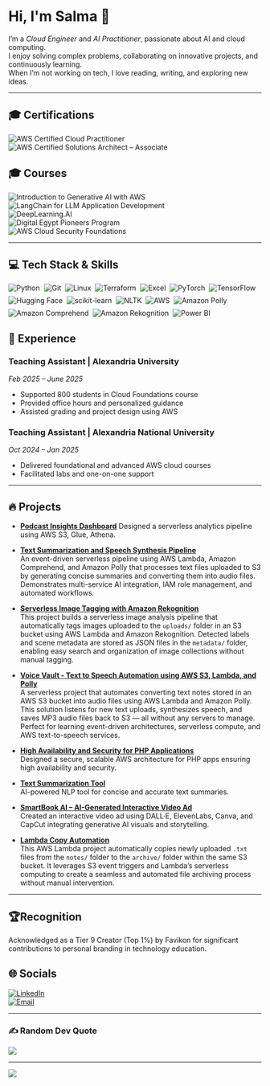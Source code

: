 # Hi, I'm Salma 👋  
I’m a *Cloud Engineer* and *AI Practitioner*, passionate about AI and cloud computing.  
I enjoy solving complex problems, collaborating on innovative projects, and continuously learning.  
When I’m not working on tech, I love reading, writing, and exploring new ideas.

---

## 🎓 Certifications

![AWS Certified Cloud Practitioner](https://img.shields.io/badge/AWS%20Cloud%20Practitioner-%23FF9900?style=for-the-badge&logo=amazon-aws&logoColor=white)  
![AWS Certified Solutions Architect – Associate](https://img.shields.io/badge/AWS%20Solutions%20Architect%20--%20Associate-%23FF9900?style=for-the-badge&logo=amazon-aws&logoColor=white) 

## 🎓 Courses
![Introduction to Generative AI with AWS](https://img.shields.io/badge/Generative%20AI%20with%20AWS-%23007ACC?style=for-the-badge&logo=udacity&logoColor=blue)  
![LangChain for LLM Application Development](https://img.shields.io/badge/LangChain-0098D3?style=for-the-badge&logo=python&logoColor=green)  
![DeepLearning.AI](https://img.shields.io/badge/DeepLearning.AI-%230072C6?style=for-the-badge&logo=deeplearning-ai&logoColor=white)  
![Digital Egypt Pioneers Program](https://img.shields.io/badge/Digital%20Egypt%20Pioneers-%2300A859?style=for-the-badge&logo=government&logoColor=white)  
![AWS Cloud Security Foundations](https://img.shields.io/badge/AWS%20Cloud%20Security-%23FF9900?style=for-the-badge&logo=amazon-aws&logoColor=white)  

---

## 💻 Tech Stack & Skills


<div style="display: flex; flex-wrap: wrap; gap: 8px; max-width: 600px;">
<img src="https://img.shields.io/badge/python-1E90FF?style=for-the-badge&logo=python&logoColor=white" alt="Python" />
<img src="https://img.shields.io/badge/git-F9D71C?style=for-the-badge&logo=git&logoColor=black" alt="Git" />
<img src="https://img.shields.io/badge/Linux-808080?style=for-the-badge&logo=linux&logoColor=white" alt="Linux" />
<img src="https://img.shields.io/badge/Terraform-800080?style=for-the-badge&logo=terraform&logoColor=white" alt="Terraform" />
<img src="https://img.shields.io/badge/Excel-F9D71C?style=for-the-badge&logo=microsoft-excel&logoColor=black" alt="Excel" />
<img src="https://img.shields.io/badge/PyTorch-FF0000?style=for-the-badge&logo=PyTorch&logoColor=white" alt="PyTorch" />
<img src="https://img.shields.io/badge/TensorFlow-1E90FF?style=for-the-badge&logo=TensorFlow&logoColor=white" alt="TensorFlow" />
<img src="https://img.shields.io/badge/HuggingFace-DA70D6?style=for-the-badge&logo=huggingface&logoColor=white" alt="Hugging Face" />
<img src="https://img.shields.io/badge/scikit--learn-1E90FF?style=for-the-badge&logo=scikit-learn&logoColor=white" alt="scikit-learn" />
<img src="https://img.shields.io/badge/NLTK-DA70D6?style=for-the-badge&logo=python&logoColor=white" alt="NLTK" />
<img src="https://img.shields.io/badge/AWS-FF0000?style=for-the-badge&logo=amazon-aws&logoColor=white" alt="AWS" />
<img src="https://img.shields.io/badge/Amazon%20Polly-FF9900?style=for-the-badge&logo=amazon-aws&logoColor=white" alt="Amazon Polly" />
<img src="https://img.shields.io/badge/Amazon%20Comprehend-7AC142?style=for-the-badge&logo=amazon-aws&logoColor=white" alt="Amazon Comprehend" />
<img src="https://img.shields.io/badge/Amazon%20Rekognition-3EB489?style=for-the-badge&logo=amazon-aws&logoColor=white" alt="Amazon Rekognition" />
<img src="https://img.shields.io/badge/Power%20BI-F2C811?style=for-the-badge&logo=microsoft-power-bi&logoColor=black" alt="Power BI" />
</div>











## 💼 Experience

 

### Teaching Assistant | Alexandria University  
*Feb 2025 – June 2025*  
- Supported 800 students in Cloud Foundations course  
- Provided office hours and personalized guidance  
- Assisted grading and project design using AWS  

### Teaching Assistant | Alexandria National University  
*Oct 2024 – Jan 2025*  
- Delivered foundational and advanced AWS cloud courses  
- Facilitated labs and one-on-one support  

---

## 🔥 Projects
 - **[Podcast Insights Dashboard](https://github.com/Salma22C/awsprojects/blob/main/Podcast%20Insights%20Dashboard/Readme.md)**
  Designed a serverless analytics pipeline using AWS S3, Glue, Athena.
- **[Text Summarization and Speech Synthesis Pipeline](https://github.com/Salma22C/awsprojects/tree/main/AWS%20Text%20Summarization%20%26%20Speech%20Synthesis)**  
  An event-driven serverless pipeline using AWS Lambda, Amazon Comprehend, and Amazon Polly that processes text files uploaded to S3 by generating concise summaries and converting them into audio files. Demonstrates multi-service AI integration, IAM role management, and automated workflows.

- **[Serverless Image Tagging with Amazon Rekognition](https://github.com/Salma22C/awsprojects/tree/main/Serverless%20Image%20Recognition%20Pipeline)**  
  This project builds a serverless image analysis pipeline that automatically tags images uploaded to the `uploads/` folder in an S3 bucket using AWS Lambda and Amazon Rekognition. Detected labels and scene metadata are stored as JSON files in the `metadata/` folder, enabling easy search and organization of image collections without manual tagging.

- **[Voice Vault - Text to Speech Automation using AWS S3, Lambda, and Polly](https://github.com/Salma22C/awsprojects/blob/main/Voice%20Vault%20Project/README.md#voice-vault---text-to-speech-automation-using-aws-s3-lambda-and-polly)**  
  A serverless project that automates converting text notes stored in an AWS S3 bucket into audio files using AWS Lambda and Amazon Polly. This solution listens for new text uploads, synthesizes speech, and saves MP3 audio files back to S3 — all without any servers to manage. Perfect for learning event-driven architectures, serverless compute, and AWS text-to-speech services.

- **[High Availability and Security for PHP Applications](https://github.com/Salma22C/awsprojects/tree/main/High%20Availability%20and%20Security%20for%20PHP%20Applications%20)**  
  Designed a secure, scalable AWS architecture for PHP apps ensuring high availability and security.

- **[Text Summarization Tool](https://github.com/Salma22C/AIprojects/blob/main/Text%20Summarization%20Tool/%20textsumm.py)**  
  AI-powered NLP tool for concise and accurate text summaries.

- **[SmartBook AI – AI-Generated Interactive Video Ad](https://drive.google.com/file/d/1hVCBrN2lwGb4EfjzW1cQUwJD9IRsgr1w/view?usp=sharing)**  
  Created an interactive video ad using DALL·E, ElevenLabs, Canva, and CapCut integrating generative AI visuals and storytelling.

- **[Lambda Copy Automation](https://github.com/Salma22C/awsprojects/tree/main/Lambda%20copy%20Automation)**  
  This AWS Lambda project automatically copies newly uploaded `.txt` files from the `notes/` folder to the `archive/` folder within the same S3 bucket. It leverages S3 event triggers and Lambda’s serverless computing to create a seamless and automated file archiving process without manual intervention.

---

## 🏆Recognition

Acknowledged as a Tier 9 Creator (Top 1%) by Favikon for significant contributions to personal branding in technology education.

## 🌐 Socials

[![LinkedIn](https://img.shields.io/badge/LinkedIn-%230077B5.svg?logo=linkedin&logoColor=white)](https://linkedin.com/in/salma-mohamed-kassem)  
[![Email](https://img.shields.io/badge/Email-D14836?logo=gmail&logoColor=white)](mailto:salmakassem6@gmail.com)  

---

### ✍ Random Dev Quote  
![](https://quotes-github-readme.vercel.app/api?type=horizontal&theme=radical)

---

[![](https://visitcount.itsvg.in/api?id=SalmaMohamed22&icon=0&color=0)](https://visitcount.itsvg.in)

